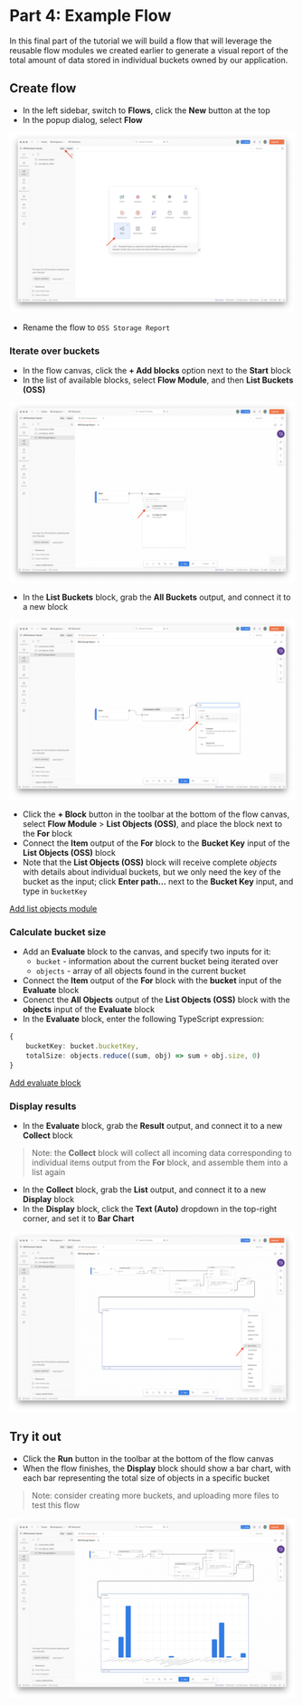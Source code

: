 # Part 4: Example Flow

In this final part of the tutorial we will build a flow that will leverage the reusable flow modules we created earlier to generate a visual report of the total amount of data stored in individual buckets owned by our application.

## Create flow

- In the left sidebar, switch to **Flows**, click the **New** button at the top
- In the popup dialog, select **Flow**

![Create new flow](images/create-new-flow.png)

- Rename the flow to `OSS Storage Report`

### Iterate over buckets

- In the flow canvas, click the **+ Add blocks** option next to the **Start** block
- In the list of available blocks, select **Flow Module**, and then **List Buckets (OSS)**

![Add list buckets module](images/add-list-buckets-module.png)

- In the **List Buckets** block, grab the **All Buckets** output, and connect it to a new block

![Add for-loop block](images/add-for-loop.png)

- Click the **+ Block** button in the toolbar at the bottom of the flow canvas, select **Flow Module** > **List Objects (OSS)**, and place the block next to the **For** block
- Connect the **Item** output of the **For** block to the **Bucket Key** input of the **List Objects (OSS)** block
- Note that the **List Objects (OSS)** block will receive complete _objects_ with details about individual buckets, but we only need the key of the bucket as the input; click **Enter path...** next to the **Bucket Key** input, and type in `bucketKey`

[Add list objects module](images/add-list-objects-module.mp4 ':include :type=video controls width=100%')

### Calculate bucket size

- Add an **Evaluate** block to the canvas, and specify two inputs for it:
  - `bucket` - information about the current bucket being iterated over
  - `objects` - array of all objects found in the current bucket
- Connect the **Item** output of the **For** block with the **bucket** input of the **Evaluate** block
- Conenct the **All Objects** output of the **List Objects (OSS)** block with the **objects** input of the **Evaluate** block
- In the **Evaluate** block, enter the following TypeScript expression:

```ts
{
    bucketKey: bucket.bucketKey,
    totalSize: objects.reduce((sum, obj) => sum + obj.size, 0)
}
```

[Add evaluate block](images/add-evaluate-block.mp4 ':include :type=video controls width=100%')

### Display results

- In the **Evaluate** block, grab the **Result** output, and connect it to a new **Collect** block

> Note: the **Collect** block will collect all incoming data corresponding to individual items output from the **For** block, and assemble them into a list again

- In the **Collect** block, grab the **List** output, and connect it to a new **Display** block
- In the **Display** block, click the **Text (Auto)** dropdown in the top-right corner, and set it to **Bar Chart**

![Add bar chart](images/add-bar-chart.png)

## Try it out

- Click the **Run** button in the toolbar at the bottom of the flow canvas
- When the flow finishes, the **Display** block should show a bar chart, with each bar representing the total size of objects in a specific bucket

> Note: consider creating more buckets, and uploading more files to test this flow

![Flow result](images/flow-result.png)